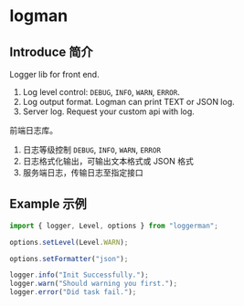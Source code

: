 # logman

## Introduce 简介

Logger lib for front end.

1. Log level control: `DEBUG`, `INFO`, `WARN`, `ERROR`.
2. Log output format. Logman can print TEXT or JSON log.
3. Server log. Request your custom api with log.

前端日志库。

1. 日志等级控制 `DEBUG`, `INFO`, `WARN`, `ERROR`
2. 日志格式化输出，可输出文本格式或 JSON 格式
3. 服务端日志，传输日志至指定接口

## Example 示例

```ts
import { logger, Level, options } from "loggerman";

options.setLevel(Level.WARN);

options.setFormatter("json");

logger.info("Init Successfully.");
logger.warn("Should warning you first.");
logger.error("Did task fail.");
```
